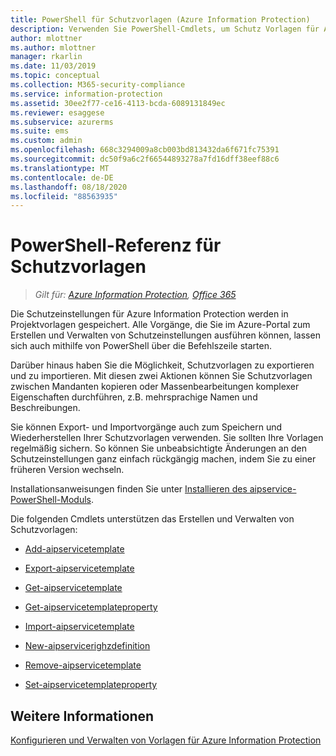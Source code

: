 ```yaml
---
title: PowerShell für Schutzvorlagen (Azure Information Protection)
description: Verwenden Sie PowerShell-Cmdlets, um Schutz Vorlagen für Azure Information Protection hinzuzufügen, zu exportieren, zu importieren, zu entfernen und zu konfigurieren.
author: mlottner
ms.author: mlottner
manager: rkarlin
ms.date: 11/03/2019
ms.topic: conceptual
ms.collection: M365-security-compliance
ms.service: information-protection
ms.assetid: 30ee2f77-ce16-4113-bcda-6089131849ec
ms.reviewer: esaggese
ms.subservice: azurerms
ms.suite: ems
ms.custom: admin
ms.openlocfilehash: 668c3294009a8cb003bd813432da6f671fc75391
ms.sourcegitcommit: dc50f9a6c2f66544893278a7fd16dff38eef88c6
ms.translationtype: MT
ms.contentlocale: de-DE
ms.lasthandoff: 08/18/2020
ms.locfileid: "88563935"
---
```

# <a name="powershell-reference-for-protection-templates"></a>PowerShell-Referenz für Schutzvorlagen

>*Gilt für: [Azure Information Protection](https://azure.microsoft.com/pricing/details/information-protection), [Office 365](https://download.microsoft.com/download/E/C/F/ECF42E71-4EC0-48FF-AA00-577AC14D5B5C/Azure_Information_Protection_licensing_datasheet_EN-US.pdf)*

Die Schutzeinstellungen für Azure Information Protection werden in Projektvorlagen gespeichert. Alle Vorgänge, die Sie im Azure-Portal zum Erstellen und Verwalten von Schutzeinstellungen ausführen können, lassen sich auch mithilfe von PowerShell über die Befehlszeile starten. 

Darüber hinaus haben Sie die Möglichkeit, Schutzvorlagen zu exportieren und zu importieren. Mit diesen zwei Aktionen können Sie Schutzvorlagen zwischen Mandanten kopieren oder Massenbearbeitungen komplexer Eigenschaften durchführen, z.B. mehrsprachige Namen und Beschreibungen.

Sie können Export- und Importvorgänge auch zum Speichern und Wiederherstellen Ihrer Schutzvorlagen verwenden. Sie sollten Ihre Vorlagen regelmäßig sichern. So können Sie unbeabsichtigte Änderungen an den Schutzeinstellungen ganz einfach rückgängig machen, indem Sie zu einer früheren Version wechseln.

Installationsanweisungen finden Sie unter [Installieren des aipservice-PowerShell-Moduls](install-powershell.md).

Die folgenden Cmdlets unterstützen das Erstellen und Verwalten von Schutzvorlagen:

- [Add-aipservicetemplate](/powershell/module/aipservice/add-aipservicetemplate)

- [Export-aipservicetemplate](/powershell/module/aipservice/export-aipservicetemplate)

- [Get-aipservicetemplate](/powershell/module/aipservice/get-aipservicetemplate)

- [Get-aipservicetemplateproperty](/powershell/module/aipservice/get-aipservicetemplateproperty)

- [Import-aipservicetemplate](/powershell/module/aipservice/import-aipservicetpd)

- [New-aipservicerighzdefinition](/powershell/module/aipservice/new-aipservicerightsdefinition)

- [Remove-aipservicetemplate](/powershell/module/aipservice/remove-aipservicetemplate)

- [Set-aipservicetemplateproperty](/powershell/module/aipservice/set-aipservicetemplateproperty)

## <a name="see-also"></a>Weitere Informationen
[Konfigurieren und Verwalten von Vorlagen für Azure Information Protection](configure-policy-templates.md)

